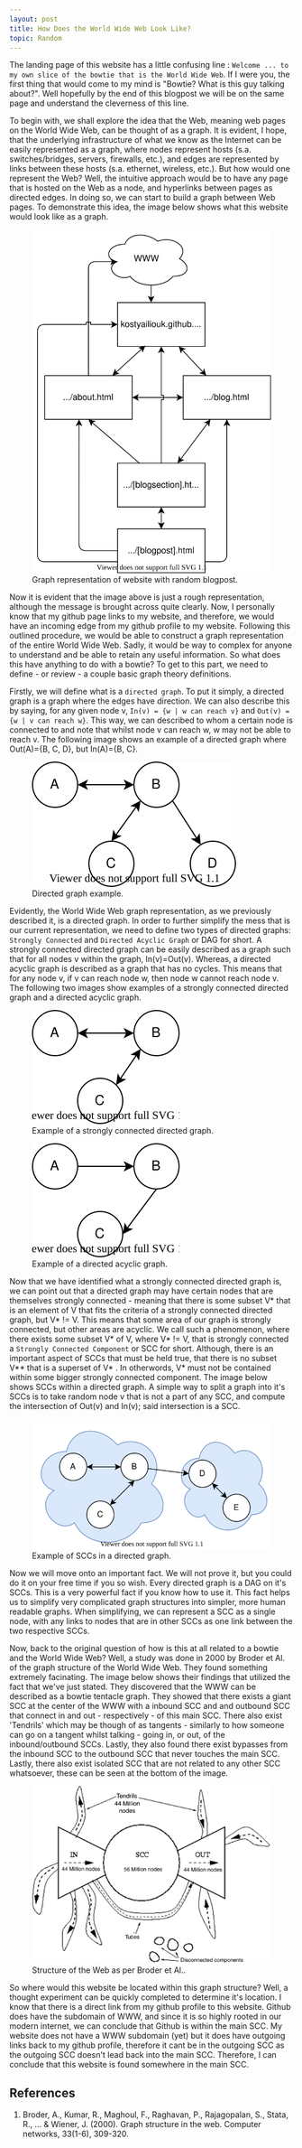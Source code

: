 ```yaml
---
layout: post
title: How Does the World Wide Web Look Like?
topic: Random
---
```


The landing page of this website has a little confusing line : `Welcome ... to my own slice of the bowtie that is the World Wide Web`. If I were you, the first thing that would come to my mind is "Bowtie? What is this guy talking about?". Well hopefully by the end of this blogpost we will be on the same page and understand the cleverness of this line.

To begin with, we shall explore the idea that the Web, meaning web pages on the World Wide Web, can be thought of as a graph. It is evident, I hope, that the underlying infrastructure of what we know as the Internet can be easily represented as a graph, where nodes represent hosts (s.a. switches/bridges, servers, firewalls, etc.), and edges are represented by links between these hosts (s.a. ethernet, wireless, etc.). But how would one represent the Web? Well, the intuitive approach would be to have any page that is hosted on the Web as a node, and hyperlinks between pages as directed edges. In doing so, we can start to build a graph between Web pages. To demonstrate this idea, the image below shows what this website would look like as a graph.

<!-- TODO missing link from blog sections & blog to home page -->
<div class="container col">
    <figure class="text-center">
        <img class="img-fluid" src="/assets/images/blogposts/bowtie/bowtie-img1.svg" alt="Rough look at graph structure of this website.">
        <figcaption>
            Graph representation of website with random blogpost.
        </figcaption>
    </figure>
</div>

Now it is evident that the image above is just a rough representation, although the message is brought across quite clearly. Now, I personally know that my github page links to my website, and therefore, we would have an incoming edge from my github profile to my website. Following this outlined procedure, we would be able to construct a graph representation of the entire World Wide Web. Sadly, it would be way to complex for anyone to understand and be able to retain any useful information. So what does this have anything to do with a bowtie? To get to this part, we need to define - or review - a couple basic graph theory definitions.

Firstly, we will define what is a `directed graph`. To put it simply, a directed graph is a graph where the edges have direction. We can also describe this by saying, for any given node v, `In(v) = {w | w can reach v}` and `Out(v) = {w | v can reach w}`. This way, we can described to whom a certain node is connected to and note that whilst node v can reach w, w may not be able to reach v. The following image shows an example of a directed graph where Out(A)={B, C, D}, but In(A)={B, C}.

<div class="container col">
    <figure class="text-center">
        <img class="img-fluid" src="/assets/images/blogposts/bowtie/bowtie-img2.svg" alt="Example of a directed graph.">
        <figcaption>Directed graph example.</figcaption>
    </figure>
</div>

Evidently, the World Wide Web graph representation, as we previously described it, is a directed graph. In order to further simplify the mess that is our current representation, we need to define two types of directed graphs: `Strongly Connected` and `Directed Acyclic Graph` or DAG for short. A strongly connected directed graph can be easily described as a graph such that for all nodes v within the graph, In(v)=Out(v). Whereas, a directed acyclic graph is described as a graph that has no cycles. This means that for any node v, if v can reach node w, then node w cannot reach node v. The following two images show examples of a strongly connected directed graph and a directed acyclic graph.

<div class="container">
    <div class="row justify-content-center">
        <div class="col">
            <figure class="text-center">
                <img class="img-fluid" src="/assets/images/blogposts/bowtie/bowtie-img3.svg" alt="Example of a strongly connected directed graph.">
                <figcaption>
                    Example of a strongly connected directed graph.
                </figcaption>
            </figure>
        </div>
        <div class="col">
            <figure class="text-center">
                <img class="img-fluid" src="/assets/images/blogposts/bowtie/bowtie-img4.svg" alt="Example of a directed acyclic graph.">
                <figcaption>
                    Example of a directed acyclic graph.
                </figcaption>
            </figure>
        </div>
    </div>
</div>

Now that we have identified what a strongly connected directed graph is, we can point out that a directed graph may have certain nodes that are themselves strongly connected - meaning that there is some subset V* that is an element of V that fits the criteria of a strongly connected directed graph, but V* != V. This means that some area of our graph is strongly connected, but other areas are acyclic. We call such a phenomenon, where there exists some subset V* of V, where V* != V, that is strongly connected a `Strongly Connected Component` or SCC for short. Although, there is an important aspect of SCCs that must be held true, that there is no subset V** that is a superset of V* . In otherwords, V* must not be contained within some bigger strongly connected component. The image below shows SCCs within a directed graph. A simple way to split a graph into it's SCCs is to take random node v that is not a part of any SCC, and compute the intersection of Out(v) and In(v); said intersection is a SCC.

<div class="container col">
    <figure class="text-center">
        <img class="img-fluid" src="/assets/images/blogposts/bowtie/bowtie-img5.svg" alt="Example of SCCs in a directed graph.">
        <figcaption>Example of SCCs in a directed graph.</figcaption>
    </figure>
</div>

Now we will move onto an important fact. We will not prove it, but you could do it on your free time if you so wish. Every directed graph is a DAG on it's SCCs. This is a very powerful fact if you know how to use it. This fact helps us to simplify very complicated graph structures into simpler, more human readable graphs. When simplifying, we can represent a SCC as a single node, with any links to nodes that are in other SCCs as one link between the two respective SCCs.

Now, back to the original question of how is this at all related to a bowtie and the World Wide Web? Well, a study was done in 2000 by Broder et Al. of the graph structure of the World Wide Web. They found something extremely facinating. The image below shows their findings that utilized the fact that we've just stated. They discovered that the WWW can be described as a bowtie tentacle graph. They showed that there exists a giant SCC at the center of the WWW with a inbound SCC and and outbound SCC that connect in and out - respectively - of this main SCC. There also exist 'Tendrils' which may be though of as tangents - similarly to how someone can go on a tangent whilst talking - going in, or out, of the inbound/outbound SCCs. Lastly, they also found there exist bypasses from the inbound SCC to the outbound SCC that never touches the main SCC. Lastly, there also exist isolated SCC that are not related to any other SCC whatsoever, these can be seen at the bottom of the image.

<div class="container col">
    <figure class="text-center">
        <img class="img-fluid" src="/assets/images/blogposts/bowtie/bowtie-img6.gif" alt="Structure of the Web as per Broder et Al..">
        <figcaption>Structure of the Web as per Broder et Al..</figcaption>
    </figure>
</div>

So where would this website be located within this graph structure? Well, a thought experiment can be quickly completed to determine it's location. I know that there is a direct link from my github profile to this website. Github does have the subdomain of WWW, and since it is so highly rooted in our modern internet, we can conclude that Github is within the main SCC. My website does not have a WWW subdomain (yet) but it does have outgoing links back to my github profile, therefore it cant be in the outgoing SCC as the outgoing SCC doesn't lead back into the main SCC. Therefore, I can conclude that this website is found somewhere in the main SCC.

## References
1. Broder, A., Kumar, R., Maghoul, F., Raghavan, P., Rajagopalan, S., Stata, R., ... & Wiener, J. (2000). Graph structure in the web. Computer networks, 33(1-6), 309-320.
